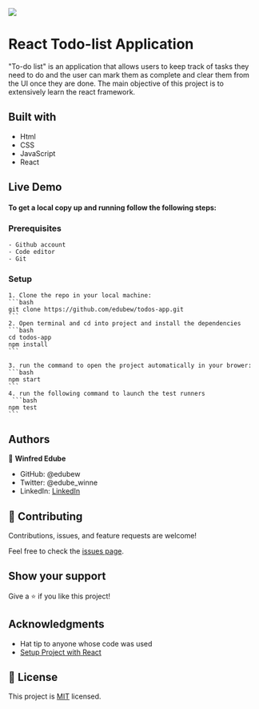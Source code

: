 ![](https://img.shields.io/badge/Microverse-blueviolet)
# React Todo-list Application

"To-do list" is an application that allows users to keep track of tasks they need to do and the user can mark them as complete and clear them from the UI once they are done.
The main objective of this project is to extensively learn the react framework.


## Built with
- Html
- CSS
- JavaScript
- React

## Live Demo


#### To get a local copy up and running follow the following steps:
 ### Prerequisites
    - Github account
    - Code editor
    - Git
  
  ### Setup
    1. Clone the repo in your local machine:
    ```bash
    git clone https://github.com/edubew/todos-app.git
    ```
    2. Open terminal and cd into project and install the dependencies
    ```bash
    cd todos-app
    npm install
    ```

    3. run the command to open the project automatically in your brower:
    ```bash
    npm start
    ```
    4. run the following command to launch the test runners
     ```bash
    npm test
    ```

## Authors

👤 **Winfred Edube**

- GitHub: @edubew
- Twitter: @edube_winne
- LinkedIn: [LinkedIn](https://linkedin.com/in/winfred-edube-9820a422a/)


## 🤝 Contributing

Contributions, issues, and feature requests are welcome!

Feel free to check the [issues page](https://github.com/edubew/todos-app/issues).

## Show your support

Give a ⭐️ if you like this project!

## Acknowledgments

- Hat tip to anyone whose code was used
- [Setup Project with React](https://github.com/microverseinc/curriculum-react-redux/blob/main/math-magicians/exercises/react_tutorial.md)

## 📝 License

This project is [MIT](./MIT.md) licensed.
